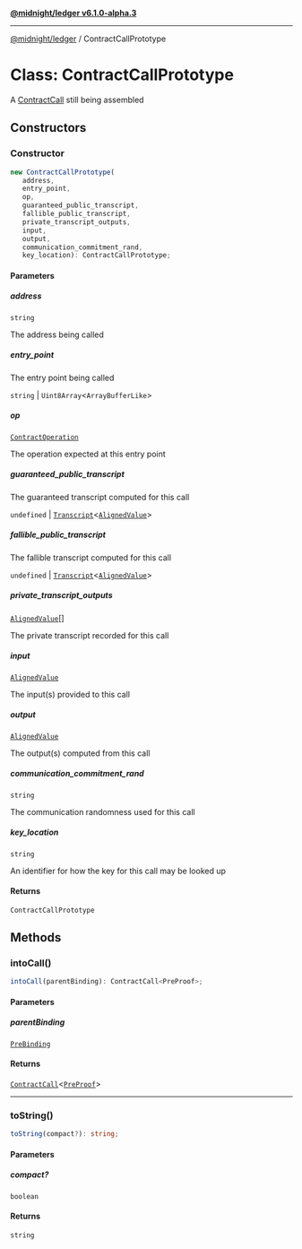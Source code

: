 [**@midnight/ledger v6.1.0-alpha.3**](../README.md)

***

[@midnight/ledger](../globals.md) / ContractCallPrototype

# Class: ContractCallPrototype

A [ContractCall](ContractCall.md) still being assembled

## Constructors

### Constructor

```ts
new ContractCallPrototype(
   address, 
   entry_point, 
   op, 
   guaranteed_public_transcript, 
   fallible_public_transcript, 
   private_transcript_outputs, 
   input, 
   output, 
   communication_commitment_rand, 
   key_location): ContractCallPrototype;
```

#### Parameters

##### address

`string`

The address being called

##### entry\_point

The entry point being called

`string` | `Uint8Array`\<`ArrayBufferLike`\>

##### op

[`ContractOperation`](ContractOperation.md)

The operation expected at this entry point

##### guaranteed\_public\_transcript

The guaranteed transcript computed
for this call

`undefined` | [`Transcript`](../type-aliases/Transcript.md)\<[`AlignedValue`](../type-aliases/AlignedValue.md)\>

##### fallible\_public\_transcript

The fallible transcript computed for
this call

`undefined` | [`Transcript`](../type-aliases/Transcript.md)\<[`AlignedValue`](../type-aliases/AlignedValue.md)\>

##### private\_transcript\_outputs

[`AlignedValue`](../type-aliases/AlignedValue.md)[]

The private transcript recorded for
this call

##### input

[`AlignedValue`](../type-aliases/AlignedValue.md)

The input(s) provided to this call

##### output

[`AlignedValue`](../type-aliases/AlignedValue.md)

The output(s) computed from this call

##### communication\_commitment\_rand

`string`

The communication randomness used
for this call

##### key\_location

`string`

An identifier for how the key for this call may be
looked up

#### Returns

`ContractCallPrototype`

## Methods

### intoCall()

```ts
intoCall(parentBinding): ContractCall<PreProof>;
```

#### Parameters

##### parentBinding

[`PreBinding`](PreBinding.md)

#### Returns

[`ContractCall`](ContractCall.md)\<[`PreProof`](PreProof.md)\>

***

### toString()

```ts
toString(compact?): string;
```

#### Parameters

##### compact?

`boolean`

#### Returns

`string`
